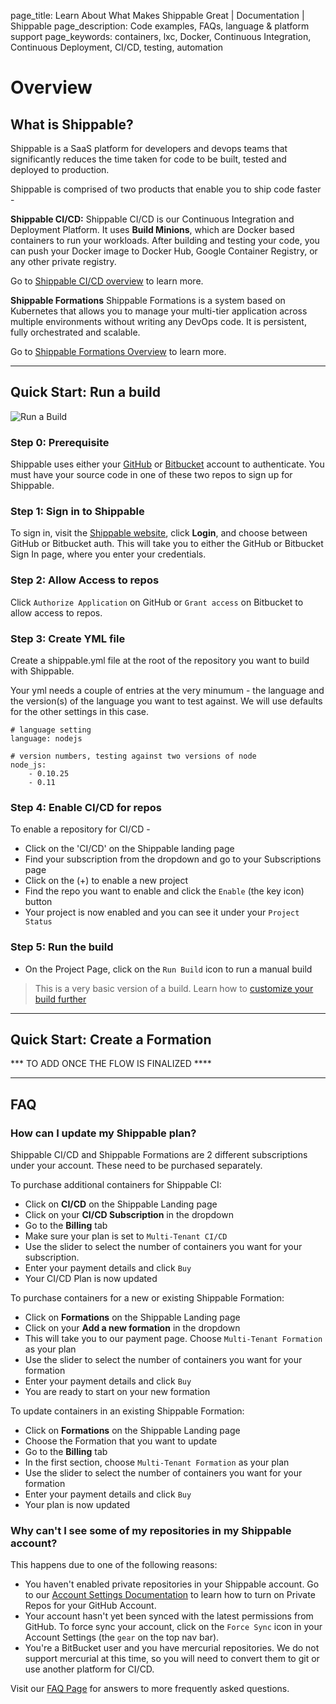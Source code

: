 page_title: Learn About What Makes Shippable Great | Documentation | Shippable
page_description: Code examples, FAQs, language & platform support
page_keywords: containers, lxc, Docker, Continuous Integration, Continuous Deployment, CI/CD, testing, automation

# Overview

## What is Shippable?

Shippable is a SaaS platform for developers and devops teams that significantly reduces the time taken for code to be built, tested and deployed to production.

Shippable is comprised of two products that enable you to ship code faster -

**Shippable CI/CD:** Shippable CI/CD is our Continuous Integration and Deployment Platform. It uses **Build Minions**, which are Docker based containers to run your workloads. After building and testing your code, you can push your Docker image to Docker Hub, Google Container Registry, or any other private registry.

Go to [Shippable CI/CD overview](ci_overview.md) to learn more.

**Shippable Formations** Shippable Formations is a system based on Kubernetes that allows you to manage your multi-tier application across multiple environments without writing any DevOps code. It is persistent, fully orchestrated and scalable.

Go to [Shippable Formations Overview](formations_overview.md) to learn more.

*****

## Quick Start: Run a build

![Run a Build](images/build_flow.gif)

### Step 0: Prerequisite

Shippable uses either your [GitHub](https://github.com) or [Bitbucket](https://bitbucket.org) account to authenticate. You must have your source code in one of these two repos to sign up for Shippable.

### Step 1: Sign in to Shippable

To sign in, visit the [Shippable website](https://www.shippable.com),
click **Login**, and choose between GitHub or Bitbucket auth. This will take you to either the GitHub or Bitbucket Sign In page, where you enter your credentials.

### Step 2: Allow Access to repos

Click `Authorize Application` on GitHub or `Grant access` on Bitbucket to allow access to repos.

### Step 3: Create YML file

Create a shippable.yml file at the root of the repository you want to build with Shippable.

Your yml needs a couple of entries at the very minumum - the language and the version(s) of the language you want to test against. We will use defaults for the other settings in this case.

```
# language setting
language: nodejs

# version numbers, testing against two versions of node
node_js:
    - 0.10.25
    - 0.11
```


### Step 4: Enable CI/CD for repos

To enable a repository for CI/CD -

- Click on the 'CI/CD' on the Shippable landing page
- Find your subscription from the dropdown and go to your Subscriptions page
- Click on the (+) to enable a new project
- Find the repo you want to enable and click the `Enable` (the key icon) button
- Your project is now enabled and you can see it under your `Project Status`

### Step 5: Run the build

- On the Project Page, click on the `Run Build` icon to run a manual build

>This is a very basic version of a build. Learn how to [customize your build further](build_case2.md)

*****

## Quick Start: Create a Formation

*** TO ADD ONCE THE FLOW IS FINALIZED ****


*****


## FAQ

### How can I update my Shippable plan?

Shippable CI/CD and Shippable Formations are 2 different subscriptions under your account. These need to be purchased separately.

To purchase additional containers for Shippable CI:

- Click on **CI/CD** on the Shippable Landing page
- Click on your **CI/CD Subscription** in the dropdown
- Go to the **Billing** tab
- Make sure your plan is set to `Multi-Tenant CI/CD`
- Use the slider to select the number of containers you want for your subscription.
- Enter your payment details and click `Buy`
- Your CI/CD Plan is now updated

To purchase containers for a new or existing Shippable Formation:

- Click on **Formations** on the Shippable Landing page
- Click on your **Add a new formation** in the dropdown
- This will take you to our payment page. Choose `Multi-Tenant Formation` as your plan
- Use the slider to select the number of containers you want for your formation
- Enter your payment details and click `Buy`
- You are ready to start on your new formation

To update containers in an existing Shippable Formation:

- Click on **Formations** on the Shippable Landing page
- Choose the Formation that you want to update
- Go to the **Billing** tab
- In the first section, choose `Multi-Tenant Formation` as your plan
- Use the slider to select the number of containers you want for your formation
- Enter your payment details and click `Buy`
- Your plan is now updated


### Why can't I see some of my repositories in my Shippable account?

This happens due to one of the following reasons:

- You haven't enabled private repositories in your Shippable account. Go to our [Account Settings Documentation](account_settings.md) to learn how to turn on Private Repos for your GitHub Account.
- Your account hasn't yet been synced with the latest permissions from GitHub. To force sync your account, click on the `Force Sync` icon in your Account Settings (the `gear` on the top nav bar).
-  You're a BitBucket user and you have mercurial repositories. We do not support mercurial at this time, so you will need to convert them to git or use another platform for CI/CD.

Visit our [FAQ Page](faq.md) for answers to more frequently asked questions.

